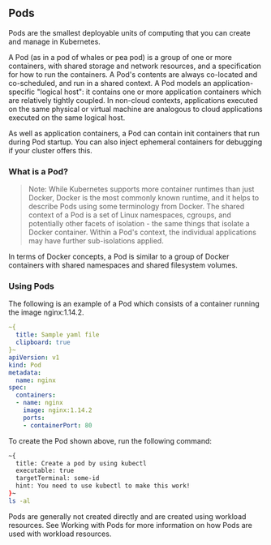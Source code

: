 ## Pods
Pods are the smallest deployable units of computing that you can create and manage in Kubernetes.

A Pod (as in a pod of whales or pea pod) is a group of one or more containers, with shared storage and network resources, and a specification for how to run the containers. A Pod's contents are always co-located and co-scheduled, and run in a shared context. A Pod models an application-specific "logical host": it contains one or more application containers which are relatively tightly coupled. In non-cloud contexts, applications executed on the same physical or virtual machine are analogous to cloud applications executed on the same logical host.

As well as application containers, a Pod can contain init containers that run during Pod startup. You can also inject ephemeral containers for debugging if your cluster offers this.

### What is a Pod?
> Note: While Kubernetes supports more container runtimes than just Docker, Docker is the most commonly known runtime, and it helps to describe Pods using some terminology from Docker.
The shared context of a Pod is a set of Linux namespaces, cgroups, and potentially other facets of isolation - the same things that isolate a Docker container. Within a Pod's context, the individual applications may have further sub-isolations applied.

In terms of Docker concepts, a Pod is similar to a group of Docker containers with shared namespaces and shared filesystem volumes.

### Using Pods
The following is an example of a Pod which consists of a container running the image nginx:1.14.2.

```yaml
~{
  title: Sample yaml file
  clipboard: true
}~
apiVersion: v1
kind: Pod
metadata:
  name: nginx
spec:
  containers:
  - name: nginx
    image: nginx:1.14.2
    ports:
    - containerPort: 80
```

To create the Pod shown above, run the following command:

```bash
~{
  title: Create a pod by using kubectl
  executable: true
  targetTerminal: some-id
  hint: You need to use kubectl to make this work!
}~
ls -al
```

Pods are generally not created directly and are created using workload resources. See Working with Pods for more information on how Pods are used with workload resources.

